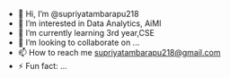 - 👋 Hi, I’m @supriyatambarapu218
- 👀 I’m interested in Data Analytics, AiMl
- 🌱 I’m currently learning 3rd year,CSE
- 💞️ I’m looking to collaborate on ...
- 📫 How to reach me supriyatambarapu218@gmail.com
- ⚡ Fun fact: ...

<!---
supriyatambarapu218/supriyatambarapu218 is a ✨ special ✨ repository because its `README.md` (this file) appears on your GitHub profile.
You can click the Preview link to take a look at your changes.
--->
